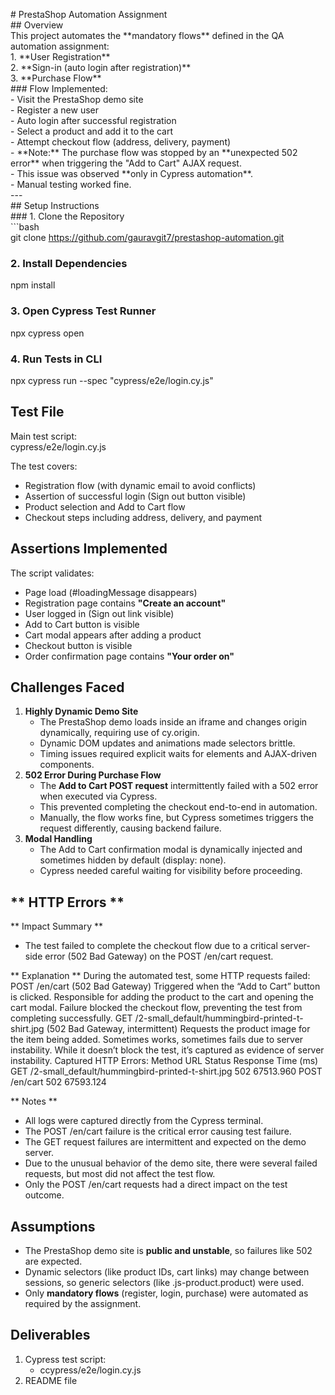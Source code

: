 \# PrestaShop Automation Assignment  
\#\# Overview  
This project automates the \*\*mandatory flows\*\* defined in the QA automation assignment:  
1\. \*\*User Registration\*\*    
2\. \*\*Sign-in (auto login after registration)\*\*    
3\. \*\*Purchase Flow\*\*    
\#\#\# Flow Implemented:  
\- Visit the PrestaShop demo site    
\- Register a new user    
\- Auto login after successful registration    
\- Select a product and add it to the cart    
\- Attempt checkout flow (address, delivery, payment)    
\- \*\*Note:\*\* The purchase flow was stopped by an \*\*unexpected 502 error\*\* when triggering the "Add to Cart" AJAX request.    
  \- This issue was observed \*\*only in Cypress automation\*\*.    
  \- Manual testing worked fine.    
\---  
\#\# Setup Instructions  
\#\#\# 1\. Clone the Repository  
\`\`\`bash  
git clone https://github.com/gauravgit7/prestashop-automation.git  

### **2\. Install Dependencies**

npm install

### **3\. Open Cypress Test Runner**

npx cypress open

### **4\. Run Tests in CLI**

npx cypress run \--spec "cypress/e2e/login.cy.js"

## **Test File**

Main test script:  
cypress/e2e/login.cy.js

The test covers:

* Registration flow (with dynamic email to avoid conflicts)  
* Assertion of successful login (Sign out button visible)  
* Product selection and Add to Cart flow  
* Checkout steps including address, delivery, and payment

## **Assertions Implemented**

The script validates:

* Page load (\#loadingMessage disappears)  
* Registration page contains **"Create an account"**  
* User logged in (Sign out link visible)  
* Add to Cart button is visible  
* Cart modal appears after adding a product  
* Checkout button is visible  
* Order confirmation page contains **"Your order on"**

## **Challenges Faced**

1. **Highly Dynamic Demo Site**  
   * The PrestaShop demo loads inside an iframe and changes origin dynamically, requiring use of cy.origin.  
   * Dynamic DOM updates and animations made selectors brittle.  
   * Timing issues required explicit waits for elements and AJAX-driven components.  
2. **502 Error During Purchase Flow**  
   * The **Add to Cart POST request** intermittently failed with a 502 error when executed via Cypress.  
   * This prevented completing the checkout end-to-end in automation.  
   * Manually, the flow works fine, but Cypress sometimes triggers the request differently, causing backend failure.  
3. **Modal Handling**  
   * The Add to Cart confirmation modal is dynamically injected and sometimes hidden by default (display: none).  
   * Cypress needed careful waiting for visibility before proceeding.
  
## ** HTTP Errors **

** Impact Summary **
* The test failed to complete the checkout flow due to a critical server-side error (502 Bad Gateway) on the POST /en/cart request.

** Explanation **
During the automated test, some HTTP requests failed:
POST /en/cart (502 Bad Gateway)
Triggered when the “Add to Cart” button is clicked.
Responsible for adding the product to the cart and opening the cart modal.
Failure blocked the checkout flow, preventing the test from completing successfully.
GET /2-small_default/hummingbird-printed-t-shirt.jpg (502 Bad Gateway, intermittent)
Requests the product image for the item being added.
Sometimes works, sometimes fails due to server instability.
While it doesn’t block the test, it’s captured as evidence of server instability.
Captured HTTP Errors:
Method	URL	Status	Response Time (ms)
GET	/2-small_default/hummingbird-printed-t-shirt.jpg	502	67513.960
POST	/en/cart	502	67593.124

** Notes **

* All logs were captured directly from the Cypress terminal.
* The POST /en/cart failure is the critical error causing test failure.
* The GET request failures are intermittent and expected on the demo server.
* Due to the unusual behavior of the demo site, there were several failed requests, but most did not affect the test flow.
* Only the POST /en/cart requests had a direct impact on the test outcome.

## **Assumptions**

* The PrestaShop demo site is **public and unstable**, so failures like 502 are expected.  
* Dynamic selectors (like product IDs, cart links) may change between sessions, so generic selectors (like .js-product.product) were used.  
* Only **mandatory flows** (register, login, purchase) were automated as required by the assignment.

## **Deliverables**

1. Cypress test script:  
   * ccypress/e2e/login.cy.js
2. README file  
